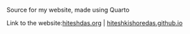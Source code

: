 Source for my website, made using Quarto

Link to the website:[hiteshdas.org](https://hiteshdas.org/) | [hiteshkishoredas.github.io](https://hiteshkishoredas.github.io/)
